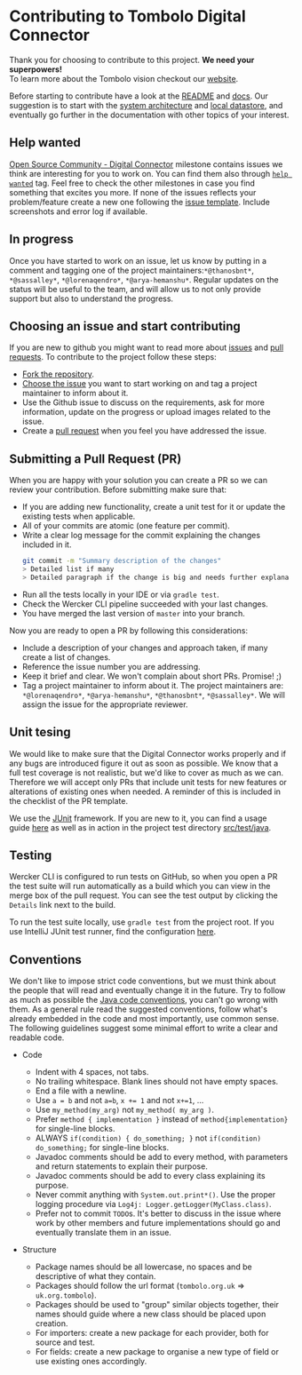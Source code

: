 # Contributing to Tombolo Digital Connector

Thank you for choosing to contribute to this project. **We need your superpowers!**  
To learn more about the Tombolo vision checkout our [website](http://www.tombolo.org.uk/).

Before starting to contribute have a look at the [README](README.md) and [docs](documentation). Our suggestion is to 
start with the [system architecture](documentation/System-Architecture.md) and [local datastore](documentation/Local-Datastore.md), and 
eventually go further in the documentation with other topics of your interest.

## Help wanted
[Open Source Community - Digital Connector](https://github.com/FutureCitiesCatapult/TomboloDigitalConnector/milestone/22)
milestone contains issues we think are interesting for you to work on. You can find them also through 
[`help wanted`](https://github.com/FutureCitiesCatapult/TomboloDigitalConnector/issues?q=is%3Aopen+is%3Aissue+label%3A%22help+wanted%22) 
tag. Feel free to check the other milestones in case you find something that excites you more.
If none of the issues reflects your problem/feature create a new one following the 
[issue template](https://github.com/FutureCitiesCatapult/TomboloDigitalConnector/issues/new).
Include screenshots and error log if available. 

## In progress
Once you have started to work on an issue, let us know by putting in a comment and tagging one of the project maintainers:`*@thanosbnt*`, `*@sassalley*`, `*@lorenaqendro*`, `*@arya-hemanshu*`. Regular updates on the status will be useful
 to the team, and will allow us to not only provide support but also to understand the progress.

## Choosing an issue and start contributing
If you are new to github you might want to read more about [issues](https://help.github.com/articles/about-issues/)
and [pull requests](https://help.github.com/articles/about-pull-requests/). 
To contribute to the project follow these steps:
- [Fork the repository](https://help.github.com/articles/fork-a-repo/).
- [Choose the issue](https://github.com/FutureCitiesCatapult/TomboloDigitalConnector/milestone/22) you want to start
working on and tag a project maintainer to inform about it.
- Use the Github issue to discuss on the requirements, ask for more information, update on the progress or upload 
images related to the issue.
- Create a [pull request](https://help.github.com/articles/about-pull-requests/) when you feel you have addressed the issue.

## Submitting a Pull Request (PR)
When you are happy with your solution you can create a PR so we can review your contribution. Before submitting 
make sure that:
- If you are adding new functionality, create a unit test for it or update the existing tests when applicable.
- All of your commits are atomic (one feature per commit).
- Write a clear log message for the commit explaining the changes included in it.
  ```bash
  git commit -m "Summary description of the changes"
  > Detailed list if many
  > Detailed paragraph if the change is big and needs further explanation"
  ```
- Run all the tests locally in your IDE or via `gradle test`.
- Check the Wercker CLI pipeline succeeded with your last changes.
- You have merged the last version of `master` into your branch.

Now you are ready to open a PR by following this considerations:
- Include a description of your changes and approach taken, if many create a list of changes.
- Reference the issue number you are addressing.
- Keep it brief and clear. We won't complain about short PRs. Promise! ;)
- Tag a project maintainer to inform about it. The project maintainers are: `*@lorenaqendro*`, `*@arya-hemanshu*`, `*@thanosbnt*`, `*@sassalley*`. We will assign the issue for the appropriate reviewer.

## Unit tesing
We would like to make sure that the Digital Connector works properly and if any bugs are introduced figure it out as 
soon as possible. We know that a full test coverage is not realistic, but we'd like to cover as much as we can. 
Therefore we will accept only PRs that include unit tests for new features or alterations of existing ones when needed.
A reminder of this is included in the checklist of the PR template.
  
We use the [JUnit](http://junit.org/junit5/) framework. If you are new to it, you can find a usage guide 
[here](http://www.vogella.com/tutorials/JUnit/article.html) as well as in action in the project test directory 
[src/test/java](https://github.com/FutureCitiesCatapult/TomboloDigitalConnector/tree/master/src/test).

## Testing
Wercker CLI is configured to run tests on GitHub, so when you open a PR the test suite will run automatically as a build
 which you can view in the merge box of the pull request. You can see the test output by clicking the `Details` link 
 next to the build.

To run the test suite locally, use `gradle test` from the project root. If you use IntelliJ JUnit test runner, find the 
configuration [here](README.md#run-tests).

## Conventions
We don't like to impose strict code conventions, but we must think about the people that will read and eventually 
change it in the future. Try to follow as much as possible the 
 [Java code conventions](http://www.oracle.com/technetwork/java/codeconvtoc-136057.html), you can't go wrong with 
 them. As a general rule read the suggested conventions, follow what's already embedded in the code and most 
 importantly, use common sense.  The following guidelines suggest some minimal effort to write a clear and readable 
 code.  

- Code
  - Indent with 4 spaces, not tabs.
  - No trailing whitespace. Blank lines should not have empty spaces.
  - End a file with a newline.
  - Use `a = b` and not `a=b`, `x += 1` and not `x+=1`, ...
  - Use `my_method(my_arg)` not `my_method( my_arg )`.
  - Prefer `method { implementation }` instead of `method{implementation}` for single-line blocks.
  - ALWAYS `if(condition) { do_something; }` not `if(condition) do_something;` for single-line blocks.
  - Javadoc comments should be add to every method, with parameters and return statements to explain their purpose.
  - Javadoc comments should be add to every class explaining its purpose.
  - Never commit anything with `System.out.print*()`. Use the proper logging procedure via 
  `Log4j: Logger.getLogger(MyClass.class)`.
  - Prefer not to commit `TODO`s. It's better to discuss in the issue where work by other members and future 
  implementations should go and eventually translate them in an issue.
 
- Structure
  - Package names should be all lowercase, no spaces and be descriptive of what they contain.
  - Packages should follow the url format (`tombolo.org.uk` => `uk.org.tombolo`).
  - Packages should be used to "group" similar objects together, their names should guide where a new class should be 
  placed upon creation.
  - For importers: create a new package for each provider, both for source and test.
  - For fields: create a new package to organise a new type of field or use existing ones accordingly.
